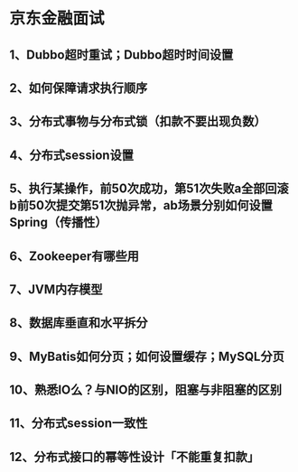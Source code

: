 # 京东金融面试

## 1、Dubbo超时重试；Dubbo超时时间设置

## 2、如何保障请求执行顺序

## 3、分布式事物与分布式锁（扣款不要出现负数）

## 4、分布式session设置

## 5、执行某操作，前50次成功，第51次失败a全部回滚b前50次提交第51次抛异常，ab场景分别如何设置Spring（传播性）

## 6、Zookeeper有哪些用

## 7、JVM内存模型

## 8、数据库垂直和水平拆分

## 9、MyBatis如何分页；如何设置缓存；MySQL分页

## 10、熟悉IO么？与NIO的区别，阻塞与非阻塞的区别

## 11、分布式session一致性

## 12、分布式接口的幂等性设计「不能重复扣款」